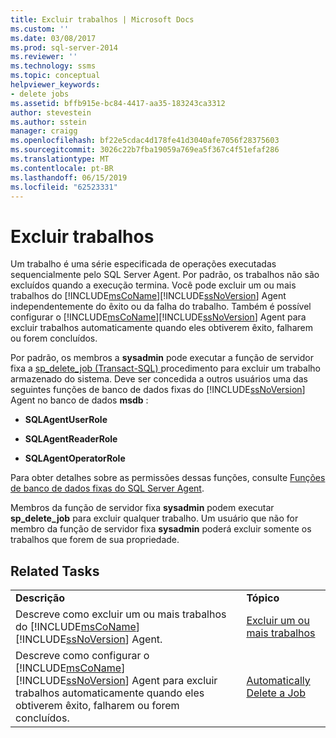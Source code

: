 ```yaml
---
title: Excluir trabalhos | Microsoft Docs
ms.custom: ''
ms.date: 03/08/2017
ms.prod: sql-server-2014
ms.reviewer: ''
ms.technology: ssms
ms.topic: conceptual
helpviewer_keywords:
- delete jobs
ms.assetid: bffb915e-bc84-4417-aa35-183243ca3312
author: stevestein
ms.author: sstein
manager: craigg
ms.openlocfilehash: bf22e5cdac4d178fe41d3040afe7056f28375603
ms.sourcegitcommit: 3026c22b7fba19059a769ea5f367c4f51efaf286
ms.translationtype: MT
ms.contentlocale: pt-BR
ms.lasthandoff: 06/15/2019
ms.locfileid: "62523331"
---
```

# <a name="delete-jobs"></a>Excluir trabalhos
  Um trabalho é uma série especificada de operações executadas sequencialmente pelo SQL Server Agent. Por padrão, os trabalhos não são excluídos quando a execução termina. Você pode excluir um ou mais trabalhos do [!INCLUDE[msCoName](../../includes/msconame-md.md)][!INCLUDE[ssNoVersion](../../includes/ssnoversion-md.md)] Agent independentemente do êxito ou da falha do trabalho. Também é possível configurar o [!INCLUDE[msCoName](../../includes/msconame-md.md)][!INCLUDE[ssNoVersion](../../includes/ssnoversion-md.md)] Agent para excluir trabalhos automaticamente quando eles obtiverem êxito, falharem ou forem concluídos.  
  
 Por padrão, os membros a **sysadmin** pode executar a função de servidor fixa a [sp_delete_job &#40;Transact-SQL&#41; ](/sql/relational-databases/system-stored-procedures/sp-delete-job-transact-sql) procedimento para excluir um trabalho armazenado do sistema. Deve ser concedida a outros usuários uma das seguintes funções de banco de dados fixas do [!INCLUDE[ssNoVersion](../../includes/ssnoversion-md.md)] Agent no banco de dados **msdb** :  
  
-   **SQLAgentUserRole**  
  
-   **SQLAgentReaderRole**  
  
-   **SQLAgentOperatorRole**  
  
 Para obter detalhes sobre as permissões dessas funções, consulte [Funções de banco de dados fixas do SQL Server Agent](sql-server-agent-fixed-database-roles.md).  
  
 Membros da função de servidor fixa **sysadmin** podem executar **sp_delete_job** para excluir qualquer trabalho. Um usuário que não for membro da função de servidor fixa **sysadmin** poderá excluir somente os trabalhos que forem de sua propriedade.  
  
## <a name="related-tasks"></a>Related Tasks  
  
|||  
|-|-|  
|**Descrição**|**Tópico**|  
|Descreve como excluir um ou mais trabalhos do [!INCLUDE[msCoName](../../includes/msconame-md.md)][!INCLUDE[ssNoVersion](../../includes/ssnoversion-md.md)] Agent.|[Excluir um ou mais trabalhos](delete-one-or-more-jobs.md)|  
|Descreve como configurar o [!INCLUDE[msCoName](../../includes/msconame-md.md)][!INCLUDE[ssNoVersion](../../includes/ssnoversion-md.md)] Agent para excluir trabalhos automaticamente quando eles obtiverem êxito, falharem ou forem concluídos.|[Automatically Delete a Job](automatically-delete-a-job.md)|  
  
  
